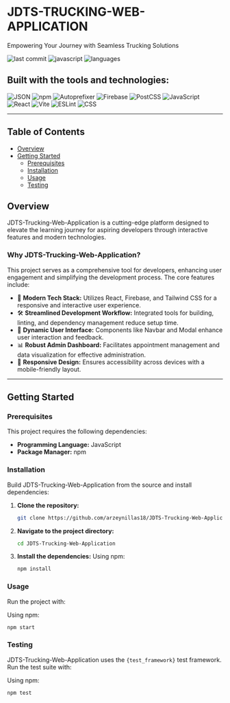 # JDTS-TRUCKING-WEB-APPLICATION

Empowering Your Journey with Seamless Trucking Solutions

![last commit](https://img.shields.io/badge/last_commit-april_2024-blue) ![javascript](https://img.shields.io/badge/javascript-98.8%25-yellow) ![languages](https://img.shields.io/badge/languages-3-blue)

## Built with the tools and technologies:

![JSON](https://img.shields.io/badge/-JSON-black?style=flat-square) ![npm](https://img.shields.io/badge/-npm-red?style=flat-square) ![Autoprefixer](https://img.shields.io/badge/-Autoprefixer-red?style=flat-square) ![Firebase](https://img.shields.io/badge/-Firebase-orange?style=flat-square) ![PostCSS](https://img.shields.io/badge/-PostCSS-orange?style=flat-square) ![JavaScript](https://img.shields.io/badge/-JavaScript-yellow?style=flat-square) ![React](https://img.shields.io/badge/-React-blue?style=flat-square) ![Vite](https://img.shields.io/badge/-Vite-purple?style=flat-square) ![ESLint](https://img.shields.io/badge/-ESLint-purple?style=flat-square) ![CSS](https://img.shields.io/badge/-CSS-purple?style=flat-square)

---

## Table of Contents

- [Overview](#overview)
- [Getting Started](#getting-started)
  - [Prerequisites](#prerequisites)
  - [Installation](#installation)
  - [Usage](#usage)
  - [Testing](#testing)

## Overview

JDTS-Trucking-Web-Application is a cutting-edge platform designed to elevate the learning journey for aspiring developers through interactive features and modern technologies.

### Why JDTS-Trucking-Web-Application?

This project serves as a comprehensive tool for developers, enhancing user engagement and simplifying the development process. The core features include:

- 🚀 **Modern Tech Stack:** Utilizes React, Firebase, and Tailwind CSS for a responsive and interactive user experience.
- 🛠️ **Streamlined Development Workflow:** Integrated tools for building, linting, and dependency management reduce setup time.
- 🎨 **Dynamic User Interface:** Components like Navbar and Modal enhance user interaction and feedback.
- 📊 **Robust Admin Dashboard:** Facilitates appointment management and data visualization for effective administration.
- 📱 **Responsive Design:** Ensures accessibility across devices with a mobile-friendly layout.

---

## Getting Started

### Prerequisites

This project requires the following dependencies:

- **Programming Language:** JavaScript
- **Package Manager:** npm

### Installation

Build JDTS-Trucking-Web-Application from the source and install dependencies:

1. **Clone the repository:**
   ```sh
   git clone https://github.com/arzeynillas18/JDTS-Trucking-Web-Application
   ```

2. **Navigate to the project directory:**
   ```sh
   cd JDTS-Trucking-Web-Application
   ```

3. **Install the dependencies:**
   Using npm:
   ```sh
   npm install
   ```

### Usage

Run the project with:

Using npm:
```sh
npm start
```

### Testing

JDTS-Trucking-Web-Application uses the `{test_framework}` test framework. Run the test suite with:

Using npm:
```sh
npm test
```

